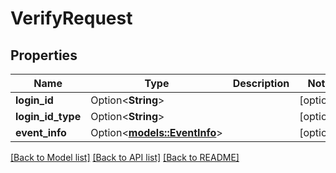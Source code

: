 # VerifyRequest

## Properties

Name | Type | Description | Notes
------------ | ------------- | ------------- | -------------
**login_id** | Option<**String**> |  | [optional]
**login_id_type** | Option<**String**> |  | [optional]
**event_info** | Option<[**models::EventInfo**](EventInfo.md)> |  | [optional]

[[Back to Model list]](../README.md#documentation-for-models) [[Back to API list]](../README.md#documentation-for-api-endpoints) [[Back to README]](../README.md)


